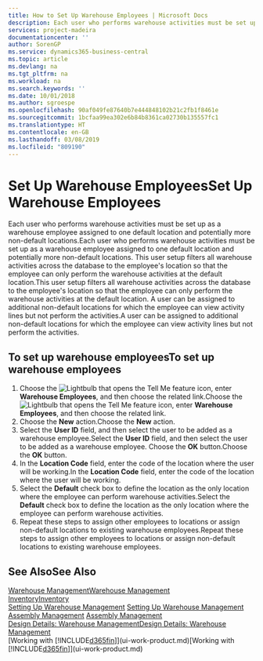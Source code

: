 ```yaml
---
title: How to Set Up Warehouse Employees | Microsoft Docs
description: Each user who performs warehouse activities must be set up as a warehouse employee assigned to one default location and potentially more non-default locations.
services: project-madeira
documentationcenter: ''
author: SorenGP
ms.service: dynamics365-business-central
ms.topic: article
ms.devlang: na
ms.tgt_pltfrm: na
ms.workload: na
ms.search.keywords: ''
ms.date: 10/01/2018
ms.author: sgroespe
ms.openlocfilehash: 90af049fe87640b7e444848102b21c2fb1f8461e
ms.sourcegitcommit: 1bcfaa99ea302e6b84b8361ca02730b135557fc1
ms.translationtype: HT
ms.contentlocale: en-GB
ms.lasthandoff: 03/08/2019
ms.locfileid: "809190"
---
```

# <a name="set-up-warehouse-employees"></a><span data-ttu-id="5262d-103">Set Up Warehouse Employees</span><span class="sxs-lookup"><span data-stu-id="5262d-103">Set Up Warehouse Employees</span></span>
<span data-ttu-id="5262d-104">Each user who performs warehouse activities must be set up as a warehouse employee assigned to one default location and potentially more non-default locations.</span><span class="sxs-lookup"><span data-stu-id="5262d-104">Each user who performs warehouse activities must be set up as a warehouse employee assigned to one default location and potentially more non-default locations.</span></span> <span data-ttu-id="5262d-105">This user setup filters all warehouse activities across the database to the employee's location so that the employee can only perform the warehouse activities at the default location.</span><span class="sxs-lookup"><span data-stu-id="5262d-105">This user setup filters all warehouse activities across the database to the employee's location so that the employee can only perform the warehouse activities at the default location.</span></span> <span data-ttu-id="5262d-106">A user can be assigned to additional non-default locations for which the employee can view activity lines but not perform the activities.</span><span class="sxs-lookup"><span data-stu-id="5262d-106">A user can be assigned to additional non-default locations for which the employee can view activity lines but not perform the activities.</span></span>

## <a name="to-set-up-warehouse-employees"></a><span data-ttu-id="5262d-107">To set up warehouse employees</span><span class="sxs-lookup"><span data-stu-id="5262d-107">To set up warehouse employees</span></span>  
1.  <span data-ttu-id="5262d-108">Choose the ![Lightbulb that opens the Tell Me feature](media/ui-search/search_small.png "Tell me what you want to do") icon, enter **Warehouse Employees**, and then choose the related link.</span><span class="sxs-lookup"><span data-stu-id="5262d-108">Choose the ![Lightbulb that opens the Tell Me feature](media/ui-search/search_small.png "Tell me what you want to do") icon, enter **Warehouse Employees**, and then choose the related link.</span></span>  
2. <span data-ttu-id="5262d-109">Choose the **New** action.</span><span class="sxs-lookup"><span data-stu-id="5262d-109">Choose the **New** action.</span></span>  
3. <span data-ttu-id="5262d-110">Select the **User ID** field, and then select the user to be added as a warehouse employee.</span><span class="sxs-lookup"><span data-stu-id="5262d-110">Select the **User ID** field, and then select the user to be added as a warehouse employee.</span></span> <span data-ttu-id="5262d-111">Choose the **OK** button.</span><span class="sxs-lookup"><span data-stu-id="5262d-111">Choose the **OK** button.</span></span>  
6.  <span data-ttu-id="5262d-112">In the **Location Code** field, enter the code of the location where the user will be working.</span><span class="sxs-lookup"><span data-stu-id="5262d-112">In the **Location Code** field, enter the code of the location where the user will be working.</span></span>  
7.  <span data-ttu-id="5262d-113">Select the **Default** check box to define the location as the only location where the employee can perform warehouse activities.</span><span class="sxs-lookup"><span data-stu-id="5262d-113">Select the **Default** check box to define the location as the only location where the employee can perform warehouse activities.</span></span>  
8.  <span data-ttu-id="5262d-114">Repeat these steps to assign other employees to locations or assign non-default locations to existing warehouse employees.</span><span class="sxs-lookup"><span data-stu-id="5262d-114">Repeat these steps to assign other employees to locations or assign non-default locations to existing warehouse employees.</span></span>  

## <a name="see-also"></a><span data-ttu-id="5262d-115">See Also</span><span class="sxs-lookup"><span data-stu-id="5262d-115">See Also</span></span>  
[<span data-ttu-id="5262d-116">Warehouse Management</span><span class="sxs-lookup"><span data-stu-id="5262d-116">Warehouse Management</span></span>](warehouse-manage-warehouse.md)  
[<span data-ttu-id="5262d-117">Inventory</span><span class="sxs-lookup"><span data-stu-id="5262d-117">Inventory</span></span>](inventory-manage-inventory.md)  
<span data-ttu-id="5262d-118">[Setting Up Warehouse Management](warehouse-setup-warehouse.md)   </span><span class="sxs-lookup"><span data-stu-id="5262d-118">[Setting Up Warehouse Management](warehouse-setup-warehouse.md)   </span></span>  
<span data-ttu-id="5262d-119">[Assembly Management](assembly-assemble-items.md)  </span><span class="sxs-lookup"><span data-stu-id="5262d-119">[Assembly Management](assembly-assemble-items.md)  </span></span>  
[<span data-ttu-id="5262d-120">Design Details: Warehouse Management</span><span class="sxs-lookup"><span data-stu-id="5262d-120">Design Details: Warehouse Management</span></span>](design-details-warehouse-management.md)  
<span data-ttu-id="5262d-121">[Working with [!INCLUDE[d365fin](includes/d365fin_md.md)]](ui-work-product.md)</span><span class="sxs-lookup"><span data-stu-id="5262d-121">[Working with [!INCLUDE[d365fin](includes/d365fin_md.md)]](ui-work-product.md)</span></span>  

